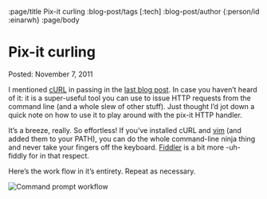 :page/title Pix-it curling
:blog-post/tags [:tech]
:blog-post/author {:person/id :einarwh}
:page/body

# Pix-it curling

Posted: November 7, 2011

I mentioned [cURL](http://curl.haxx.se/) in passing in the [last blog post](/blog-posts/bix-it-pix-it-in-the-browser/). In case you haven’t heard of it: it is a super-useful tool you can use to issue HTTP requests from the command line (and a whole slew of other stuff). Just thought I’d jot down a quick note on how to use it to play around with the pix-it HTTP handler.

It’s a breeze, really. So effortless! If you’ve installed cURL and [vim](http://www.vim.org/) (and added them to your PATH), you can do the whole command-line ninja thing and never take your fingers off the keyboard. [Fiddler](http://www.fiddler2.com/fiddler2/) is a bit more -uh- fiddly for in that respect.

Here’s the work flow in it’s entirety. Repeat as necessary.

![Command prompt workflow](/images/command-prompt-workflow.png)
